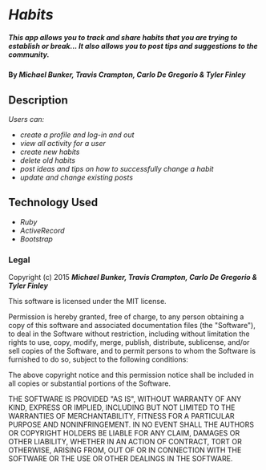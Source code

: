 # _Habits_

##### This app allows you to track and share habits that you are trying to establish or break... It also allows you to post tips and suggestions to the community.

#### By _**Michael Bunker, Travis Crampton, Carlo De Gregorio & Tyler Finley**_ 

## Description

_Users can:_

* _create a profile and log-in and out_
* _view all activity for a user_
* _create new habits_
* _delete old habits_
* _post ideas and tips on how to successfully change a habit_
* _update and change existing posts_




## Technology Used
* _Ruby_
* _ActiveRecord_
* _Bootstrap_


### Legal

Copyright (c) 2015 **_Michael Bunker, Travis Crampton, Carlo De Gregorio & Tyler Finley_**

This software is licensed under the MIT license.

Permission is hereby granted, free of charge, to any person obtaining a copy
of this software and associated documentation files (the "Software"), to deal
in the Software without restriction, including without limitation the rights
to use, copy, modify, merge, publish, distribute, sublicense, and/or sell
copies of the Software, and to permit persons to whom the Software is
furnished to do so, subject to the following conditions:

The above copyright notice and this permission notice shall be included in
all copies or substantial portions of the Software.

THE SOFTWARE IS PROVIDED "AS IS", WITHOUT WARRANTY OF ANY KIND, EXPRESS OR
IMPLIED, INCLUDING BUT NOT LIMITED TO THE WARRANTIES OF MERCHANTABILITY,
FITNESS FOR A PARTICULAR PURPOSE AND NONINFRINGEMENT. IN NO EVENT SHALL THE
AUTHORS OR COPYRIGHT HOLDERS BE LIABLE FOR ANY CLAIM, DAMAGES OR OTHER
LIABILITY, WHETHER IN AN ACTION OF CONTRACT, TORT OR OTHERWISE, ARISING FROM,
OUT OF OR IN CONNECTION WITH THE SOFTWARE OR THE USE OR OTHER DEALINGS IN
THE SOFTWARE.
